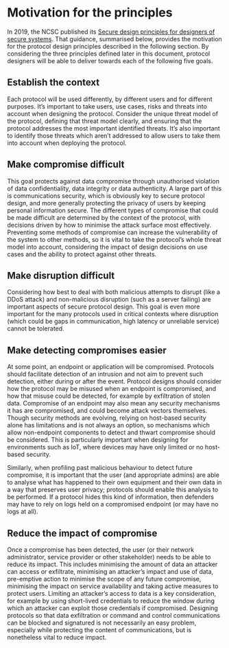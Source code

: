 # Motivation for the principles

In 2019, the NCSC published its [Secure design principles for designers of secure systems](https://www.ncsc.gov.uk/collection/cyber-security-design-principles). That guidance, summarised below, provides the motivation for the protocol design principles described in the following section. By considering the three principles defined later in this document, protocol designers will be able to deliver towards each of the following five goals.

## Establish the context

Each protocol will be used differently, by different users and for different purposes. It’s important to take users, use cases, risks and threats into account when designing the protocol. Consider the unique threat model of the protocol, defining that threat model clearly, and ensuring that the protocol addresses the most important identified threats. It’s also important to identify those threats which aren’t addressed to allow users to take them into account when deploying the protocol.

## Make compromise difficult

This goal protects against data compromise through unauthorised violation of data confidentiality, data integrity or data authenticity. A large part of this is communications security, which is obviously key to secure protocol design, and more generally protecting the privacy of users by keeping personal information secure. The different types of compromise that could be made difficult are determined by the context of the protocol, with decisions driven by how to minimise the attack surface most effectively. Preventing some methods of compromise can increase the vulnerability of the system to other methods, so it is vital to take the protocol’s whole threat model into account, considering the impact of design decisions on use cases and the ability to protect against other threats.

## Make disruption difficult

Considering how best to deal with both malicious attempts to disrupt (like a DDoS attack) and non-malicious disruption (such as a server failing) are important aspects of secure protocol design. This goal is even more important for the many protocols used in critical contexts where disruption (which could be gaps in communication, high latency or unreliable service) cannot be tolerated.

## Make detecting compromises easier

At some point, an endpoint or application will be compromised. Protocols should facilitate detection of an intrusion and not aim to prevent such detection, either during or after the event. Protocol designs should consider how the protocol may be misused when an endpoint is compromised, and how that misuse could be detected, for example by exfiltration of stolen data. Compromise of an endpoint may also mean any security mechanisms it has are compromised, and could become attack vectors themselves. Though security methods are evolving, relying on host-based security alone has limitations and is not always an option, so mechanisms which allow non-endpoint components to detect and thwart compromise should be considered. This is particularly important when designing for environments such as IoT, where devices may have only limited or no host-based security.

Similarly, when profiling past malicious behaviour to detect future compromise, it is important that the user (and appropriate admins) are able to analyse what has happened to their own equipment and their own data in a way that preserves user privacy; protocols should enable this analysis to be performed. If a protocol hides this kind of information, then defenders may have to rely on logs held on a compromised endpoint (or may have no logs at all).

## Reduce the impact of compromise

Once a compromise has been detected, the user (or their network administrator, service provider or other stakeholder) needs to be able to reduce its impact. This includes minimising the amount of data an attacker can access or exfiltrate, minimising an attacker’s impact and use of data, pre-emptive action to minimise the scope of any future compromise, minimising the impact on service availability and taking active measures to protect users. Limiting an attacker’s access to data is a key consideration, for example by using short-lived credentials to reduce the window during which an attacker can exploit those credentials if compromised. Designing protocols so that data exfiltration or command and control communications can be blocked and signatured is not necessarily an easy problem, especially while protecting the content of communications, but is nonetheless vital to reduce impact. 
